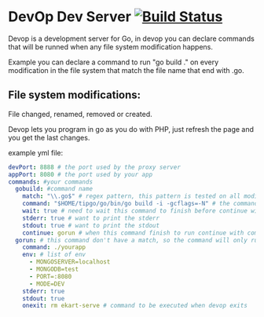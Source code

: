 # DevOp Dev Server [![Build Status](https://travis-ci.org/jhsx/devop.svg?branch=master)](https://travis-ci.org/jhsx/devop)

Devop is a development server for Go, in devop you can declare commands that will be runned when any file system modification happens.

Example you can declare a command to run "go build ." on every modification in the file system that match the file name that end with .go.


## File system modifications:

File changed, renamed, removed or created.


Devop lets you program in go as you do with PHP, just refresh the page and you get the last changes.

example yml file:

```yaml
devPort: 8888 # the port used by the proxy server
appPort: 8080 # the port used by your app
commands: #your commands
  gobuild: #command name
    match: "\\.go$" # regex pattern, this pattern is tested on all modified files
    command: "$HOME/tipgo/go/bin/go build -i -gcflags=-N" # the command that need to be executed when a pattern match on modifications
    wait: true # need to wait this command to finish before continue with the next command
    stderr: true # want to print the stderr
    stdout: true # want to print the stdout
    continue: gorun # when this command finish to run continue with command "gorun"
  gorun: # this command don't have a match, so the command will only run when an other command say's continue: to this command name
    command: ./yourapp
    env: # list of env
      - MONGOSERVER=localhost
      - MONGODB=test
      - PORT=:8080
      - MODE=DEV
    stderr: true
    stdout: true
    onexit: rm ekart-serve # command to be executed when devop exits
```
